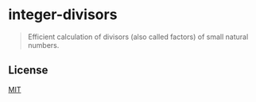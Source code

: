 # integer-divisors

> Efficient calculation of divisors (also called factors) of small natural numbers.

## License

[MIT](LICENSE)